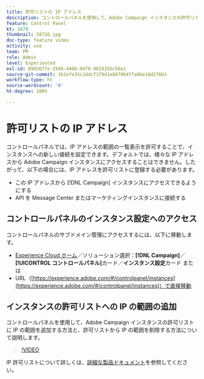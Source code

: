 ```yaml
---
title: 許可リストの IP アドレス
description: コントロールパネルを使用して、Adobe Campaign インスタンスの許可リストに IP の範囲を追加する方法と、許可リストから IP の範囲を削除する方法について説明します。
feature: Control Panel
kt: 3479
thumbnail: 28726.jpg
doc-type: feature video
activity: use
team: PM
role: Admin
level: Experienced
exl-id: 09d2677e-2946-440b-9df6-9824355c58e1
source-git-commit: 1b1efe35c2ddcf379d1e847064ffa8be18d276b3
workflow-type: ht
source-wordcount: '0'
ht-degree: 100%

---
```


# 許可リストの IP アドレス

コントロールパネルでは、IP アドレスの範囲の一覧表示を許可することで、インスタンスへの新しい接続を設定できます。デフォルトでは、様々な IP アドレスから Adobe Campaign インスタンスにアクセスすることはできません。したがって、以下の場合には、IP アドレスを許可リストに登録する必要があります。

* この IP アドレスから [!DNL Campaign] インスタンスにアクセスできるようにする
* API を Message Center またはマーケティングインスタンスに接続する

## コントロールパネルのインスタンス設定へのアクセス

コントロールパネルのサブドメイン管理にアクセスするには、以下に移動します。

* [Experience Cloud ホーム](https://experience.adobe.com/#/home)／ソリューション選択：**[!DNL Campaign]**／**[!UICONTROL コントロールパネル]**&#x200B;カード／**インスタンス設定**カード
または
* URL（[https://experience.adobe.com/#/controlpanel/instances](https://experience.adobe.com/#/controlpanel/instances)）で直接移動

## インスタンスの許可リストへの IP の範囲の追加

コントロールパネルを使用して、Adobe Campaign インスタンスの許可リストに IP の範囲を追加する方法と、許可リストから IP の範囲を削除する方法について説明します。

>[!VIDEO](https://video.tv.adobe.com/v/28726?quality=12&learn=0n)

IP 許可リストについて詳しくは、[詳細な製品ドキュメント](https://experienceleague.adobe.com/docs/control-panel/using/sftp-management/ip-range-allow-listing.html?lang=ja)を参照してください。
